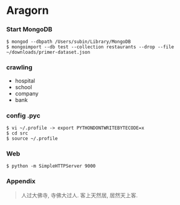 # Aragorn

### Start MongoDB

	$ mongod --dbpath /Users/subin/Library/MongoDB
	$ mongoimport --db test --collection restaurants --drop --file ~/downloads/primer-dataset.json

### crawling

* hospital
* school
* company
* bank

### config .pyc

	$ vi ~/.profile -> export PYTHONDONTWRITEBYTECODE=x
	$ cd src
	$ source ~/.profile

### Web

	$ python -m SimpleHTTPServer 9000

### Appendix

> 人过大佛寺, 寺佛大过人.
> 客上天然居, 居然天上客.
